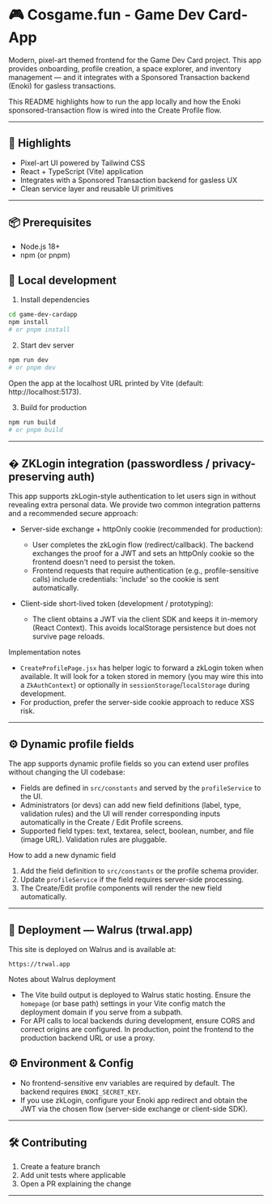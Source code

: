 # 🎮 Cosgame.fun - Game Dev Card-App

Modern, pixel-art themed frontend for the Game Dev Card project. This app provides onboarding, profile creation, a space explorer, and inventory management — and it integrates with a Sponsored Transaction backend (Enoki) for gasless transactions.

This README highlights how to run the app locally and how the Enoki sponsored-transaction flow is wired into the Create Profile flow.

---

## 🎯 Highlights

- Pixel-art UI powered by Tailwind CSS
- React + TypeScript (Vite) application
- Integrates with a Sponsored Transaction backend for gasless UX
- Clean service layer and reusable UI primitives

---

## 📦 Prerequisites

- Node.js 18+
- npm (or pnpm)

## 🚀 Local development

1. Install dependencies

```bash
cd game-dev-cardapp
npm install
# or pnpm install
```

2. Start dev server

```bash
npm run dev
# or pnpm dev
```

Open the app at the localhost URL printed by Vite (default: http://localhost:5173).

3. Build for production

```bash
npm run build
# or pnpm build
```

---

## � ZKLogin integration (passwordless / privacy-preserving auth)

This app supports zkLogin-style authentication to let users sign in without revealing extra personal data. We provide two common integration patterns and a recommended secure approach:

- Server-side exchange + httpOnly cookie (recommended for production):
	- User completes the zkLogin flow (redirect/callback). The backend exchanges the proof for a JWT and sets an httpOnly cookie so the frontend doesn't need to persist the token.
	- Frontend requests that require authentication (e.g., profile-sensitive calls) include credentials: 'include' so the cookie is sent automatically.

- Client-side short-lived token (development / prototyping):
	- The client obtains a JWT via the client SDK and keeps it in-memory (React Context). This avoids localStorage persistence but does not survive page reloads.

Implementation notes
- `CreateProfilePage.jsx` has helper logic to forward a zkLogin token when available. It will look for a token stored in memory (you may wire this into a `ZkAuthContext`) or optionally in `sessionStorage`/`localStorage` during development.
- For production, prefer the server-side cookie approach to reduce XSS risk.

---

## ⚙️ Dynamic profile fields

The app supports dynamic profile fields so you can extend user profiles without changing the UI codebase:

- Fields are defined in `src/constants` and served by the `profileService` to the UI.
- Administrators (or devs) can add new field definitions (label, type, validation rules) and the UI will render corresponding inputs automatically in the Create / Edit Profile screens.
- Supported field types: text, textarea, select, boolean, number, and file (image URL). Validation rules are pluggable.

How to add a new dynamic field
1. Add the field definition to `src/constants` or the profile schema provider.
2. Update `profileService` if the field requires server-side processing.
3. The Create/Edit profile components will render the new field automatically.

---

## 🚀 Deployment — Walrus (trwal.app)

This site is deployed on Walrus and is available at:

```
https://trwal.app
```

Notes about Walrus deployment
- The Vite build output is deployed to Walrus static hosting. Ensure the `homepage` (or base path) settings in your Vite config match the deployment domain if you serve from a subpath.
- For API calls to local backends during development, ensure CORS and correct origins are configured. In production, point the frontend to the production backend URL or use a proxy.


## ⚙️ Environment & Config

- No frontend-sensitive env variables are required by default. The backend requires `ENOKI_SECRET_KEY`.
- If you use zkLogin, configure your Enoki app redirect and obtain the JWT via the chosen flow (server-side exchange or client-side SDK).

---

## 🛠️ Contributing

1. Create a feature branch
2. Add unit tests where applicable
3. Open a PR explaining the change

---

